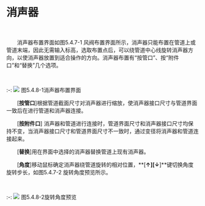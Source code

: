 # 消声器
<br/>

&emsp;&emsp;消声器布置界面如图5.4.7\-1 风阀布置界面所示，消声器只能布置在管道上或管道末端，因此无需输入标高，选取布置点后，可以绕管道中心线旋转消声器方向，以使消声器放置到适合操作的方向。消声器布置有“按管口”、按“附件口”和“替换”几个选项。

<br/>

:-: ![](images/211.png)
图5.4.8\-1消声器布置界面

&emsp;&emsp;\[**按管口**\]根据管道截面尺寸对消声器进行缩放，使消声器接口尺寸与管道界面一致后在进行管道和消声器连接。

&emsp;&emsp;\[**按附件口**\] 消声器和管道进行连接时，管道界面尺寸和消声器接口尺寸均保持不变，当消声器接口尺寸和管道界面尺寸不一致时，通过变径将消声器和管道连接起来。

&emsp;&emsp;\[**替换**\]用在界面中选择的消声器替换管道上现有消声器。

&emsp;&emsp;\[**角度**\]移动鼠标确定消声器绕管道旋转的相对位置，**\[****↑\]\[↓****\]**键切换角度旋转步长，如图5.4.7\-2 旋转角度预览所示。

<br/>

:-: ![](images/212.png)
图5.4.8\-2旋转角度预览
<br/>
